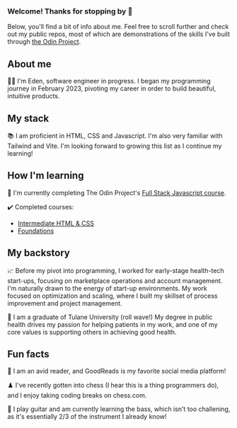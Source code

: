 ### Welcome! Thanks for stopping by 👋

Below, you'll find a bit of info about me. Feel free to scroll further and check out my public repos, most of which are demonstrations of the skills I've built through <a href="https://www.theodinproject.com/">the Odin Project</a>.

## About me

👩‍💻 I'm Eden, software engineer in progress. I began my programming journey in February 2023, pivoting my career in order to build beautiful, intuitive products.

## My stack

📚 I am proficient in HTML, CSS and Javascript. I'm also very familiar with Tailwind and Vite. I'm looking forward to growing this list as I continue my learning!

## How I'm learning

📓 I'm currently completing The Odin Project's <a href="https://www.theodinproject.com/paths/full-stack-javascript">Full Stack Javascript course</a>.

✔️ Completed courses:
- <a href="https://www.theodinproject.com/paths/full-stack-javascript/courses/intermediate-html-and-css">Intermediate HTML & CSS</a>
- <a href="https://www.theodinproject.com/paths/foundations/courses/foundations">Foundations</a>

## My backstory

📈 Before my pivot into programming, I worked for early-stage health-tech start-ups, focusing on marketplace operations and account management. I'm naturally drawn to the energy of start-up environments. My work focused on optimization and scaling, where I built my skillset of process improvement and project management.

🌊 I am a graduate of Tulane University (roll wave!) My degree in public health drives my passion for helping patients in my work, and one of my core values is supporting others in achieving good health.

## Fun facts

📖 I am an avid reader, and GoodReads is my favorite social media platform!

♟️ I've recently gotten into chess (I hear this is a thing programmers do), and I enjoy taking coding breaks on chess.com.

🎸 I play guitar and am currently learning the bass, which isn't too challening, as it's essentially 2/3 of the instrument I already know!
